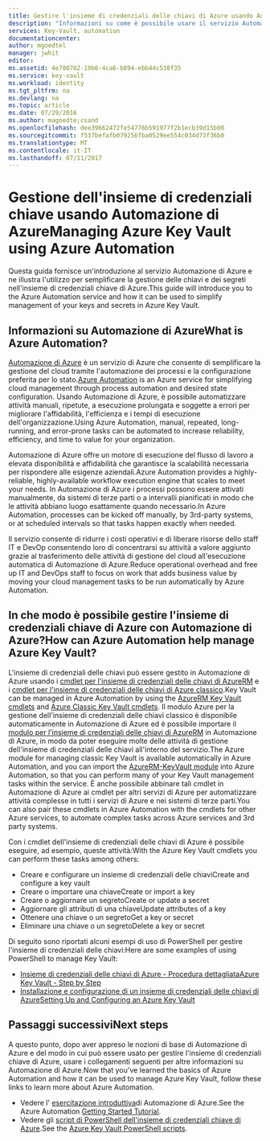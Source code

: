 ```yaml
---
title: Gestire l'insieme di credenziali delle chiavi di Azure usando Automazione di Azure | Microsoft Docs
description: "Informazioni su come è possibile usare il servizio Automazione di Azure per gestire l'insieme di credenziali chiave di Azure."
services: Key-Vault, automation
documentationcenter: 
author: mgoedtel
manager: jwhit
editor: 
ms.assetid: 4e780762-19b6-4ca6-b894-ebb44c538f35
ms.service: key-vault
ms.workload: identity
ms.tgt_pltfrm: na
ms.devlang: na
ms.topic: article
ms.date: 07/29/2016
ms.author: magoedte;csand
ms.openlocfilehash: dee39662472fe54776b591977f2b1ecb39d15b00
ms.sourcegitcommit: f537befafb079256fba0529ee554c034d73f36b0
ms.translationtype: MT
ms.contentlocale: it-IT
ms.lasthandoff: 07/11/2017
---
```

# <a name="managing-azure-key-vault-using-azure-automation"></a><span data-ttu-id="715c7-103">Gestione dell'insieme di credenziali chiave usando Automazione di Azure</span><span class="sxs-lookup"><span data-stu-id="715c7-103">Managing Azure Key Vault using Azure Automation</span></span>
<span data-ttu-id="715c7-104">Questa guida fornisce un'introduzione al servizio Automazione di Azure e ne illustra l'utilizzo per semplificare la gestione delle chiavi e dei segreti nell'insieme di credenziali chiave di Azure.</span><span class="sxs-lookup"><span data-stu-id="715c7-104">This guide will introduce you to the Azure Automation service and how it can be used to simplify management of your keys and secrets in Azure Key Vault.</span></span>

## <a name="what-is-azure-automation"></a><span data-ttu-id="715c7-105">Informazioni su Automazione di Azure</span><span class="sxs-lookup"><span data-stu-id="715c7-105">What is Azure Automation?</span></span>
<span data-ttu-id="715c7-106">[Automazione di Azure](../automation/automation-intro.md) è un servizio di Azure che consente di semplificare la gestione del cloud tramite l'automazione dei processi e la configurazione preferita per lo stato.</span><span class="sxs-lookup"><span data-stu-id="715c7-106">[Azure Automation](../automation/automation-intro.md) is an Azure service for simplifying cloud management through process automation and desired state configuration.</span></span> <span data-ttu-id="715c7-107">Usando Automazione di Azure, è possibile automatizzare attività manuali, ripetute, a esecuzione prolungata e soggette a errori per migliorare l'affidabilità, l'efficienza e i tempi di esecuzione dell'organizzazione.</span><span class="sxs-lookup"><span data-stu-id="715c7-107">Using Azure Automation, manual, repeated, long-running, and error-prone tasks can be automated to increase reliability, efficiency, and time to value for your organization.</span></span>

<span data-ttu-id="715c7-108">Automazione di Azure offre un motore di esecuzione del flusso di lavoro a elevata disponibilità e affidabilità che garantisce la scalabilità necessaria per rispondere alle esigenze aziendali.</span><span class="sxs-lookup"><span data-stu-id="715c7-108">Azure Automation provides a highly-reliable, highly-available workflow execution engine that scales to meet your needs.</span></span> <span data-ttu-id="715c7-109">In Automazione di Azure i processi possono essere attivati manualmente, da sistemi di terze parti o a intervalli pianificati in modo che le attività abbiano luogo esattamente quando necessario.</span><span class="sxs-lookup"><span data-stu-id="715c7-109">In Azure Automation, processes can be kicked off manually, by 3rd-party systems, or at scheduled intervals so that tasks happen exactly when needed.</span></span>

<span data-ttu-id="715c7-110">Il servizio consente di ridurre i costi operativi e di liberare risorse dello staff IT e DevOp consentendo loro di concentrarsi su attività a valore aggiunto grazie al trasferimento delle attività di gestione del cloud all'esecuzione automatica di Automazione di Azure.</span><span class="sxs-lookup"><span data-stu-id="715c7-110">Reduce operational overhead and free up IT and DevOps staff to focus on work that adds business value by moving your cloud management tasks to be run automatically by Azure Automation.</span></span>

## <a name="how-can-azure-automation-help-manage-azure-key-vault"></a><span data-ttu-id="715c7-111">In che modo è possibile gestire l'insieme di credenziali chiave di Azure con Automazione di Azure?</span><span class="sxs-lookup"><span data-stu-id="715c7-111">How can Azure Automation help manage Azure Key Vault?</span></span>
<span data-ttu-id="715c7-112">L'insieme di credenziali delle chiavi può essere gestito in Automazione di Azure usando i [cmdlet per l'insieme di credenziali delle chiavi di AzureRM](https://www.powershellgallery.com/packages/AzureRM.KeyVault/1.1.4) e i [cmdlet per l'insieme di credenziali delle chiavi di Azure classico](https://msdn.microsoft.com/library/azure/dn868052.aspx).</span><span class="sxs-lookup"><span data-stu-id="715c7-112">Key Vault can be managed in Azure Automation by using the [AzureRM Key Vault cmdlets](https://www.powershellgallery.com/packages/AzureRM.KeyVault/1.1.4) and [Azure Classic Key Vault cmdlets](https://msdn.microsoft.com/library/azure/dn868052.aspx).</span></span> <span data-ttu-id="715c7-113">Il modulo Azure per la gestione dell'insieme di credenziali delle chiavi classico è disponibile automaticamente in Automazione di Azure ed è possibile importare il [modulo per l'insieme di credenziali delle chiavi di AzureRM](https://www.powershellgallery.com/packages/AzureRM.KeyVault/1.1.4) in Automazione di Azure, in modo da poter eseguire molte delle attività di gestione dell'insieme di credenziali delle chiavi all'interno del servizio.</span><span class="sxs-lookup"><span data-stu-id="715c7-113">The Azure module for managing classic Key Vault is available automatically in Azure Automation, and you can import the [AzureRM-KeyVault module](https://www.powershellgallery.com/packages/AzureRM.KeyVault/1.1.4) into Azure Automation, so that you can perform many of your Key Vault management tasks within the service.</span></span> <span data-ttu-id="715c7-114">È anche possibile abbinare tali cmdlet in Automazione di Azure ai cmdlet per altri servizi di Azure per automatizzare attività complesse in tutti i servizi di Azure e nei sistemi di terze parti.</span><span class="sxs-lookup"><span data-stu-id="715c7-114">You can also pair these cmdlets in Azure Automation with the cmdlets for other Azure services, to automate complex tasks across Azure services and 3rd party systems.</span></span>

<span data-ttu-id="715c7-115">Con i cmdlet dell'insieme di credenziali delle chiavi di Azure è possibile eseguire, ad esempio, queste attività:</span><span class="sxs-lookup"><span data-stu-id="715c7-115">With the Azure Key Vault cmdlets you can perform these tasks among others:</span></span> 

* <span data-ttu-id="715c7-116">Creare e configurare un insieme di credenziali delle chiavi</span><span class="sxs-lookup"><span data-stu-id="715c7-116">Create and configure a key vault</span></span>
* <span data-ttu-id="715c7-117">Creare o importare una chiave</span><span class="sxs-lookup"><span data-stu-id="715c7-117">Create or import a key</span></span>
* <span data-ttu-id="715c7-118">Creare o aggiornare un segreto</span><span class="sxs-lookup"><span data-stu-id="715c7-118">Create or update a secret</span></span>
* <span data-ttu-id="715c7-119">Aggiornare gli attributi di una chiave</span><span class="sxs-lookup"><span data-stu-id="715c7-119">Update attributes of a key</span></span>
* <span data-ttu-id="715c7-120">Ottenere una chiave o un segreto</span><span class="sxs-lookup"><span data-stu-id="715c7-120">Get a key or secret</span></span>
* <span data-ttu-id="715c7-121">Eliminare una chiave o un segreto</span><span class="sxs-lookup"><span data-stu-id="715c7-121">Delete a key or secret</span></span>

<span data-ttu-id="715c7-122">Di seguito sono riportati alcuni esempi di uso di PowerShell per gestire l'insieme di credenziali delle chiavi:</span><span class="sxs-lookup"><span data-stu-id="715c7-122">Here are some examples of using PowerShell to manage Key Vault:</span></span>  

* [<span data-ttu-id="715c7-123">Insieme di credenziali delle chiavi di Azure - Procedura dettagliata</span><span class="sxs-lookup"><span data-stu-id="715c7-123">Azure Key Vault - Step by Step</span></span>](https://blogs.technet.microsoft.com/kv/2015/06/02/azure-key-vault-step-by-step)
* [<span data-ttu-id="715c7-124">Installazione e configurazione di un insieme di credenziali delle chiavi di Azure</span><span class="sxs-lookup"><span data-stu-id="715c7-124">Setting Up and Configuring an Azure Key Vault</span></span>](https://www.simple-talk.com/cloud/platform-as-a-service/setting-up-and-configuring-an-azure-key-vault)

## <a name="next-steps"></a><span data-ttu-id="715c7-125">Passaggi successivi</span><span class="sxs-lookup"><span data-stu-id="715c7-125">Next steps</span></span>
<span data-ttu-id="715c7-126">A questo punto, dopo aver appreso le nozioni di base di Automazione di Azure e del modo in cui può essere usato per gestire l'insieme di credenziali chiave di Azure, usare i collegamenti seguenti per altre informazioni su Automazione di Azure.</span><span class="sxs-lookup"><span data-stu-id="715c7-126">Now that you've learned the basics of Azure Automation and how it can be used to manage Azure Key Vault, follow these links to learn more about Azure Automation.</span></span>

* <span data-ttu-id="715c7-127">Vedere l' [esercitazione introduttiva](../automation/automation-first-runbook-graphical.md)di Automazione di Azure.</span><span class="sxs-lookup"><span data-stu-id="715c7-127">See the Azure Automation [Getting Started Tutorial](../automation/automation-first-runbook-graphical.md).</span></span>
* <span data-ttu-id="715c7-128">Vedere gli [script di PowerShell dell'insieme di credenziali chiave di Azure](https://gallery.technet.microsoft.com/scriptcenter/site/search?query=azure%20key%20vault&f%5B0%5D.Value=azure%20key%20vault&f%5B0%5D.Type=SearchText&ac=5).</span><span class="sxs-lookup"><span data-stu-id="715c7-128">See the [Azure Key Vault PowerShell scripts](https://gallery.technet.microsoft.com/scriptcenter/site/search?query=azure%20key%20vault&f%5B0%5D.Value=azure%20key%20vault&f%5B0%5D.Type=SearchText&ac=5).</span></span>

